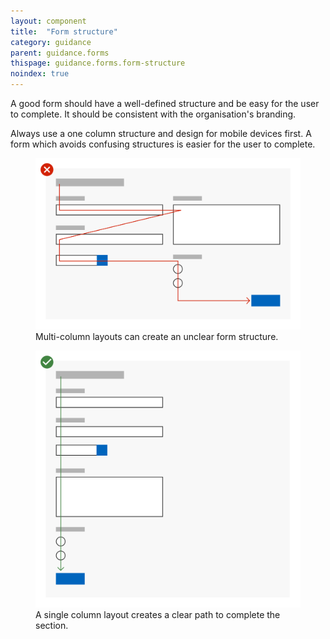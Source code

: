 ```yaml
---
layout: component
title:  "Form structure"
category: guidance
parent: guidance.forms
thispage: guidance.forms.form-structure
noindex: true
---
```


A good form should have a well-defined structure and be easy for the user to complete. It should be consistent with the organisation's branding.

Always use a one column structure and design for mobile devices first. A form which avoids confusing structures is easier for the user to complete.

<figure class="overflow--large--2  overflow--xlarge--2">
<img alt="A form with its fields arranged in two columns, with a criss-crossing arrow suggesting one possible path through the fields" src="/assets/images/illustrations/forms/structure-multi-column.svg" loading="lazy">
<figcaption>Multi-column layouts can create an unclear form structure.</figcaption>
</figure>

<figure class="overflow--large--2  overflow--xlarge--2">
<img alt="A form with its fields arracged in a single column with an arrow showing the clear path through the form fields" src="/assets/images/illustrations/forms/structure-single-column.svg" loading="lazy">
<figcaption>A single column layout creates a clear path to complete the section.</figcaption>
</figure>
